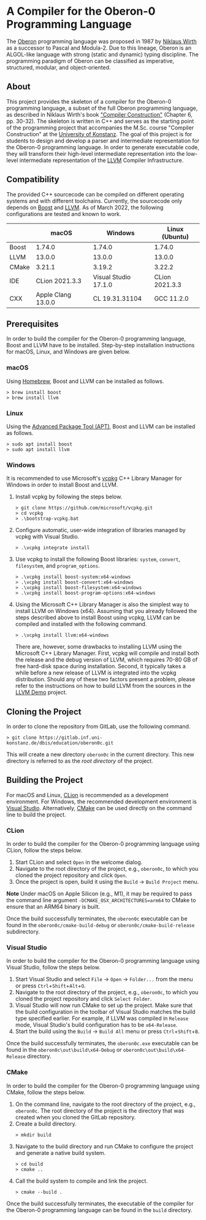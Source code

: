 # A Compiler for the Oberon-0 Programming Language

The [Oberon](https://www.ethoberon.ethz.ch) programming language was proposed in 1987 by
[Niklaus Wirth](https://people.inf.ethz.ch/wirth/) as a successor to Pascal and Modula-2. Due to this lineage, Oberon is
an ALGOL-like language with strong (static and dynamic) typing discipline. The programming paradigm of Oberon can be 
classified as imperative, structured, modular, and object-oriented.

## About

This project provides the skeleton of a compiler for the Oberon-0 programming language, a subset of the full Oberon
programming language, as described in Niklaus Wirth's book
["Compiler Construction"](http://www.ethoberon.ethz.ch/WirthPubl/CBEAll.pdf) (Chapter 6, pp. 30-32). The skeleton is
written in C++ and serves as the starting point of the programming project that accompanies the M.Sc. course "Compiler
Construction" at the [University of Konstanz](https://uni.kn). The goal of this project is for students to design and
develop a parser and intermediate representation for the Oberon-0 programming language. In order to generate executable
code, they will transform their high-level intermediate representation into the low-level intermediate representation of
the [LLVM](http://llvm.org) Compiler Infrastructure.

## Compatibility

The provided C++ sourcecode can be compiled on different operating systems and with different toolchains. Currently, the
sourcecode only depends on [Boost](https://www.boost.org) and [LLVM](https://llvm.org). As of March 2022, the 
following configurations are tested and known to work.

|       | macOS              | Windows              | Linux (Ubuntu) |
|-------|--------------------|----------------------|----------------|
| Boost | 1.74.0             | 1.74.0               | 1.74.0         |
| LLVM  | 13.0.0             | 13.0.0               | 13.0.0         |
| CMake | 3.21.1             | 3.19.2               | 3.22.2         |
| IDE   | CLion 2021.3.3     | Visual Studio 17.1.0 | CLion 2021.3.3 |
| CXX   | Apple Clang 13.0.0 | CL 19.31.31104       | GCC 11.2.0     |

## Prerequisites

In order to build the compiler for the Oberon-0 programming language, Boost and LLVM have to be installed. Step-by-step 
installation instructions for macOS, Linux, and Windows are given below.

### macOS

Using [Homebrew](https://brew.sh), Boost and LLVM can be installed as follows.
```
> brew install boost
> brew install llvm
```

### Linux

Using the [Advanced Package Tool (APT)](https://wiki.debian.org/Apt), Boost and LLVM can be installed as follows.
```
> sudo apt install boost
> sudo apt install llvm
```

### Windows

It is recommended to use Microsoft's [vcpkg](https://github.com/microsoft/vcpkg) C++ Library Manager for Windows in
order to install Boost and LLVM.

1. Install vcpkg by following the steps below.
   ```
   > git clone https://github.com/microsoft/vcpkg.git
   > cd vcpkg
   > .\bootstrap-vcpkg.bat
   ```
2. Configure automatic, user-wide integration of libraries managed by vcpkg with Visual Studio.
   ```
   > .\vcpkg integrate install
   ```
3. Use vcpkg to install the following Boost libraries: `system`, `convert`, `filesystem`, and `program_options`.
   ```
   > .\vcpkg install boost-system:x64-windows
   > .\vcpkg install boost-convert:x64-windows
   > .\vcpkg install boost-filesystem:x64-windows
   > .\vcpkg install boost-program-options:x64-windows
   ```
4. Using the Microsoft C++ Library Manager is also the simplest way to install LLVM on Windows (x64). Assuming that you 
   already followed the steps described above to install Boost using vcpkg, LLVM can be compiled and installed with the 
   following command.
   ```
   > .\vcpkg install llvm:x64-windows
   ```
   There are, however, some drawbacks to installing LLVM using the Microsoft C++ Library Manager. First, vcpkg will 
   compile and install both the release and the debug version of LLVM, which requires 70-80 GB of free hard-disk space 
   during installation. Second, it typically takes a while before a new release of LLVM is integrated into the vcpkg 
   distribution. Should any of these two factors present a problem, please refer to the instructions on how to build 
   LLVM from the sources in the [LLVM Demo](https://gitlab.inf.uni-konstanz.de/dbis/education/llvm-demo) project.
 
## Cloning the Project

In order to clone the repository from GitLab, use the following command.
```
> git clone https://gitlab.inf.uni-konstanz.de/dbis/education/oberon0c.git
```
This will create a new directory `oberon0c` in the current directory. This new directory is referred to as the *root 
directory* of the project.  

## Building the Project

For macOS and Linux, [CLion](https://www.jetbrains.com/clion/) is recommended as a development environment. For Windows, 
the recommended development environment is [Visual Studio](https://visualstudio.microsoft.com/vs/). Alternatively, 
[CMake](https://cmake.org) can be used directly on the command line to build the project.

### CLion

In order to build the compiler for the Oberon-0 programming language using CLion, follow the steps below.

1. Start CLion and select `Open` in the welcome dialog.
2. Navigate to the root directory of the project, e.g., `oberon0c`, to which you cloned the project repository and 
   click `Open`.
4. Once the project is open, build it using the `Build` → `Build Project` menu.

**Note** Under macOS on Apple Silicon (e.g., M1), it may be required to pass the command line argument 
`-DCMAKE_OSX_ARCHITECTURES=arm64` to CMake to ensure that an ARM64 binary is built.

Once the build successfully terminates, the `oberon0c` executable can be found in the `oberon0c/cmake-build-debug` or 
`oberon0c/cmake-build-release` subdirectory.

### Visual Studio

In order to build the compiler for the Oberon-0 programming language using Visual Studio, follow the steps below.

1. Start Visual Studio and select `File` → `Open` → `Folder...` from the menu or press `Ctrl`+`Shift`+`Alt`+`O`.
2. Navigate to the root directory of the project, e.g., `oberon0c`, to which you cloned the project repository and 
   click `Select Folder`.
4. Visual Studio will now run CMake to set up the project. Make sure that the build configuration in the toolbar of 
   Visual Studio matches the build type specified earlier. For example, if LLVM was compiled in `Release` mode, Visual 
   Studio's build configuration has to be `x64-Release`.
5. Start the build using the `Build` → `Build All` menu or press `Ctrl`+`Shift`+`B`.

Once the build successfully terminates, the `oberon0c.exe` executable can be found in the 
`oberon0c\out\build\x64-Debug` or `oberon0c\out\build\x64-Release` directory.

### CMake

In order to build the compiler for the Oberon-0 programming language using CMake, follow the steps below.

1. On the command line, navigate to the root directory of the project, e.g., `oberon0c`. The root directory of the 
   project is the directory that was created when you cloned the GitLab repository.
2. Create a build directory.
   ```
   > mkdir build
   ```
3. Navigate to the build directory and run CMake to configure the project and generate a native build system.
   ```
   > cd build
   > cmake ..
   ```
4. Call the build system to compile and link the project.
   ```
   > cmake --build .
   ```

Once the build successfully terminates, the executable of the compiler for the Oberon-0 programming language can be 
found in the `build` directory. 